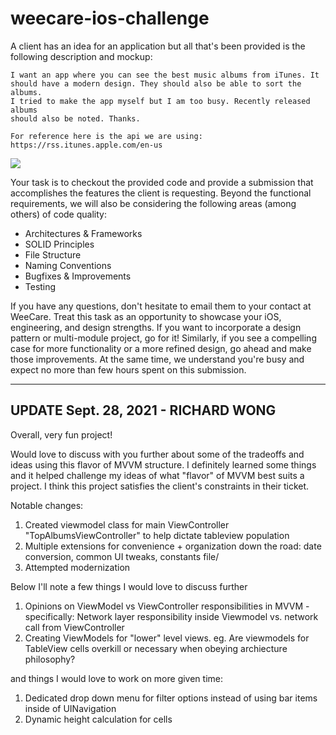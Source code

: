 # weecare-ios-challenge

A client has an idea for an application but all that's been provided is the following description and mockup:

```
I want an app where you can see the best music albums from iTunes. It 
should have a modern design. They should also be able to sort the albums.
I tried to make the app myself but I am too busy. Recently released albums 
should also be noted. Thanks.

For reference here is the api we are using: https://rss.itunes.apple.com/en-us
```
![](./docs/mockup.jpeg)

Your task is to checkout the provided code and provide a submission that accomplishes the features the client is requesting. Beyond the functional requirements, we will also be considering the following areas (among others) of code quality:

- Architectures & Frameworks
- SOLID Principles
- File Structure
- Naming Conventions
- Bugfixes & Improvements
- Testing

If you have any questions, don't hesitate to email them to your contact at WeeCare. Treat this task as an opportunity to showcase your iOS, engineering, and design strengths. If you want to incorporate a design pattern or multi-module project, go for it! Similarly, if you see a compelling case for more functionality or a more refined design, go ahead and make those improvements. At the same time, we understand you're busy and expect no more than few hours spent on this submission.


-------------------------------------------------
UPDATE Sept. 28, 2021 - RICHARD WONG
-------------------------------------------------

Overall, very fun project!

Would love to discuss with you further about some of the tradeoffs and ideas using this flavor of MVVM structure.
I definitely learned some things and it helped challenge my ideas of what "flavor" of MVVM best suits a project.
I think this project satisfies the client's constraints in their ticket.

Notable changes:
1. Created viewmodel class for main ViewController "TopAlbumsViewController" to help dictate tableview population
2. Multiple extensions for convenience + organization down the road: date conversion, common UI tweaks, constants file/
3. Attempted modernization 


Below I'll note a few things I would love to discuss further 
1. Opinions on ViewModel vs ViewController responsibilities in MVVM - specifically: Network layer responsibility inside Viewmodel  vs. network call from ViewController
2. Creating ViewModels for "lower" level views. eg. Are viewmodels for TableView cells overkill or necessary when obeying archiecture philosophy?

and things I would love to work on more given time:
1. Dedicated drop down menu for filter options instead of using bar items inside of UINavigation
2. Dynamic height calculation for cells

